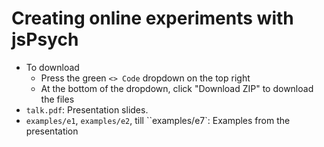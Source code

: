 # Creating online experiments with jsPsych

* To download
  * Press the green `<> Code` dropdown on the top right
  * At the bottom of the dropdown, click "Download ZIP" to download
    the files
* `talk.pdf`: Presentation slides.
* `examples/e1`, `examples/e2`, till ``examples/e7`: Examples from the presentation
